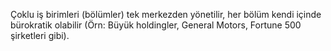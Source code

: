 Çoklu iş birimleri (bölümler) tek merkezden yönetilir, her bölüm kendi içinde bürokratik olabilir (Örn: Büyük holdingler, General Motors, Fortune 500 şirketleri gibi). 